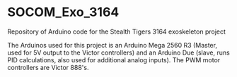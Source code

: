SOCOM_Exo_3164
==============

Repository of Arduino code for the Stealth Tigers 3164 exoskeleton project

The Arduinos used for this project is an Arduino Mega 2560 R3 (Master, used for 5V output to the Victor controllers) and an Arduino Due (slave, runs PID calculations, also used for additional analog inputs). The PWM motor controllers are Victor 888's.
